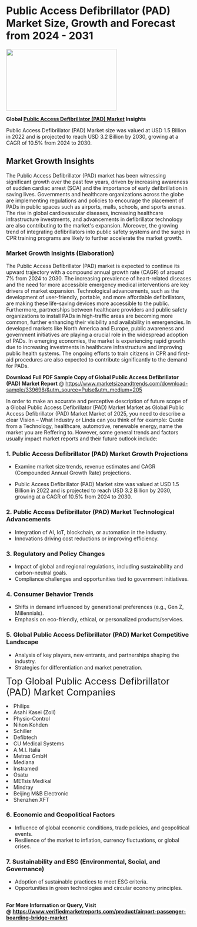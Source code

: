 <H1>Public Access Defibrillator (PAD) Market Size, Growth and Forecast from 2024 - 2031</H1><img class="aligncenter size-medium wp-image-584254" src="https://thirdeyenews.in/wp-content/uploads/2024/09/Global-Market-Research-300x168.jpeg" alt="" width="300" height="168" /><p><strong>Global&nbsp;<a href="https://www.marketsizeandtrends.com/download-sample/339698/&amp;utm_source=Pulse&amp;utm_medium=205">Public Access Defibrillator (PAD) Market</a> Insights</strong></p><p>Public Access Defibrillator (PAD) Market size was valued at USD 1.5 Billion in 2022 and is projected to reach USD 3.2 Billion by 2030, growing at a CAGR of 10.5% from 2024 to 2030.</p><p><h2>Market Growth Insights</h2> The Public Access Defibrillator (PAD) market has been witnessing significant growth over the past few years, driven by increasing awareness of sudden cardiac arrest (SCA) and the importance of early defibrillation in saving lives. Governments and healthcare organizations across the globe are implementing regulations and policies to encourage the placement of PADs in public spaces such as airports, malls, schools, and sports arenas. The rise in global cardiovascular diseases, increasing healthcare infrastructure investments, and advancements in defibrillator technology are also contributing to the market's expansion. Moreover, the growing trend of integrating defibrillators into public safety systems and the surge in CPR training programs are likely to further accelerate the market growth. <h3>Market Growth Insights (Elaboration)</h3> The Public Access Defibrillator (PAD) market is expected to continue its upward trajectory with a compound annual growth rate (CAGR) of around 7% from 2024 to 2030. The increasing prevalence of heart-related diseases and the need for more accessible emergency medical interventions are key drivers of market expansion. Technological advancements, such as the development of user-friendly, portable, and more affordable defibrillators, are making these life-saving devices more accessible to the public. Furthermore, partnerships between healthcare providers and public safety organizations to install PADs in high-traffic areas are becoming more common, further enhancing their visibility and availability in emergencies. In developed markets like North America and Europe, public awareness and government initiatives are playing a crucial role in the widespread adoption of PADs. In emerging economies, the market is experiencing rapid growth due to increasing investments in healthcare infrastructure and improving public health systems. The ongoing efforts to train citizens in CPR and first-aid procedures are also expected to contribute significantly to the demand for PADs. </p><p><span class=""><strong>Download Full PDF Sample Copy of Global Public Access Defibrillator (PAD) Market Report</strong> @ <a href="https://www.marketsizeandtrends.com/download-sample/339698/&amp;utm_source=Pulse&amp;utm_medium=205" target="_blank">https://www.marketsizeandtrends.com/download-sample/339698/&amp;utm_source=Pulse&amp;utm_medium=205</a></span></p><p>In order to make an accurate and perceptive description of future scope of a Global&nbsp;Public Access Defibrillator (PAD) Market Market as Global&nbsp;Public Access Defibrillator (PAD) Market Market of 2025, you need to describe a clear Vision &ndash; What Industry or Linda can you think of for example: Quote from a Technology, healthcare, automotive, renewable energy, name the market you are Reffering to. However, some general trends and factors usually impact market reports and their future outlook include:</p><h3>1.&nbsp;<strong>Public Access Defibrillator (PAD) Market Growth Projections</strong></h3><ul><li>Examine market size trends, revenue estimates and CAGR (Compounded Annual Growth Rate) projections.</li><li><p>Public Access Defibrillator (PAD) Market size was valued at USD 1.5 Billion in 2022 and is projected to reach USD 3.2 Billion by 2030, growing at a CAGR of 10.5% from 2024 to 2030.</p></li></ul><h3>2.&nbsp;<strong>Public Access Defibrillator (PAD) Market Technological Advancements</strong></h3><ul><li>Integration of AI, IoT, blockchain, or automation in the industry.</li><li>Innovations driving cost reductions or improving efficiency.</li></ul><h3>3.&nbsp;<strong>Regulatory and Policy Changes</strong></h3><ul><li>Impact of global and regional regulations, including sustainability and carbon-neutral goals.</li><li>Compliance challenges and opportunities tied to government initiatives.</li></ul><h3>4.&nbsp;<strong>Consumer Behavior Trends</strong></h3><ul><li>Shifts in demand influenced by generational preferences (e.g., Gen Z, Millennials).</li><li>Emphasis on eco-friendly, ethical, or personalized products/services.</li></ul><h3>5.&nbsp;<strong>Global Public Access Defibrillator (PAD) Market Competitive Landscape</strong></h3><ul><li>Analysis of key players, new entrants, and partnerships shaping the industry.</li><li>Strategies for differentiation and market penetration.</li></ul><p data-pm-slice="1 1 []"><span style="color: inherit; font-family: inherit; font-size: 25px;">Top Global Public Access Defibrillator (PAD) Market Companies</span></p><div class="" data-test-id=""><p><li>Philips</li><li> Asahi Kasei (Zoll)</li><li> Physio-Control</li><li> Nihon Kohden</li><li> Schiller</li><li> Defibtech</li><li> CU Medical Systems</li><li> A.M.I. Italia</li><li> Metrax GmbH</li><li> Mediana</li><li> Instramed</li><li> Osatu</li><li> METsis Medikal</li><li> Mindray</li><li> Beijing M&B Electronic</li><li> Shenzhen XFT</li></p></div><h3>6.&nbsp;<strong>Economic and Geopolitical Factors</strong></h3><ul><li>Influence of global economic conditions, trade policies, and geopolitical events.</li><li>Resilience of the market to inflation, currency fluctuations, or global crises.</li></ul><h3>7.&nbsp;<strong>Sustainability and ESG (Environmental, Social, and Governance)</strong></h3><ul><li>Adoption of sustainable practices to meet ESG criteria.</li><li>Opportunities in green technologies and circular economy principles.</li></ul><h2><strong style="font-size: 14px;">For More Information or Query, Visit @&nbsp;</strong><a style="background-color: #ffffff; font-size: 14px;" href="https://www.marketsizeandtrends.com/report/public-access-defibrillator-pad-market/" target="_blank">https://www.verifiedmarketreports.com/product/airport-passenger-boarding-bridge-market</a></h2>
